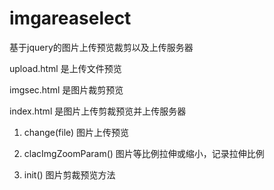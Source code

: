 imgareaselect
=============

基于jquery的图片上传预览裁剪以及上传服务器


upload.html 是上传文件预览

imgsec.html 是图片裁剪预览


index.html 是图片上传剪裁预览并上传服务器

1. change(file) 图片上传预览

2. clacImgZoomParam() 图片等比例拉伸或缩小，记录拉伸比例

3. init()  图片剪裁预览方法
